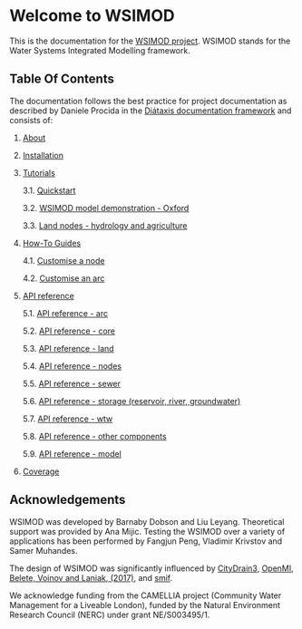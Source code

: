 # Welcome to WSIMOD

This is the documentation for the [WSIMOD project](https://github.com/barneydobson/wsi).
WSIMOD stands for the Water Systems Integrated Modelling framework.

## Table Of Contents

The documentation follows the best practice for
project documentation as described by Daniele Procida
in the [Diátaxis documentation framework](https://diataxis.fr/)
and consists of:

1. [About](https://barneydobson.github.io/wsi/paper/paper/)

2. [Installation](https://barneydobson.github.io/wsi/installation/)

3. [Tutorials](https://barneydobson.github.io/wsi/tutorials/)
    
    3.1. [Quickstart](https://barneydobson.github.io/wsi/demo/scripts/quickstart_demo/)
    
    3.2. [WSIMOD model demonstration - Oxford](https://barneydobson.github.io/wsi/demo/scripts/oxford_demo/)
    
    3.3. [Land nodes - hydrology and agriculture](https://barneydobson.github.io/wsi/demo/scripts/land_demo/)

4. [How-To Guides](https://barneydobson.github.io/wsi/how-to/)

    4.1. [Customise a node](https://barneydobson.github.io/wsi/demo/scripts/customise_a_node/)

    4.2. [Customise an arc](https://barneydobson.github.io/wsi/demo/scripts/customise_an_arc/)

5. [API reference](https://barneydobson.github.io/wsi/reference/)
    
    5.1. [API reference - arc](https://barneydobson.github.io/wsi/reference-arc/)
    
    5.2. [API reference - core](https://barneydobson.github.io/wsi/reference-core/)
    
    5.3. [API reference - land](https://barneydobson.github.io/wsi/reference-land/)
    
    5.4. [API reference - nodes](https://barneydobson.github.io/wsi/reference-nodes/)
    
    5.5. [API reference - sewer](https://barneydobson.github.io/wsi/reference-sewer/)
    
    5.6. [API reference - storage (reservoir, river, groundwater)](https://barneydobson.github.io/wsi/reference-storage/)
    
    5.7. [API reference - wtw](https://barneydobson.github.io/wsi/reference-wtw/)
    
    5.8. [API reference - other components](https://barneydobson.github.io/wsi/reference-other/)

    5.9. [API reference - model](https://barneydobson.github.io/wsi/reference-model/)

6. [Coverage](coverage.md)

## Acknowledgements

WSIMOD was developed by Barnaby Dobson and Liu Leyang. 
Theoretical support was provided by Ana Mijic.
Testing the WSIMOD over a variety of applications has been performed by 
Fangjun Peng, Vladimir Krivstov and Samer Muhandes.

The design of WSIMOD was significantly influenced by 
[CityDrain3](https://github.com/gregorburger/CityDrain3), 
[OpenMI](https://www.ogc.org/standards/openmi), 
[Belete, Voinov and Laniak, (2017)](https://doi.org/10.1016/j.envsoft.2016.10.013), 
and [smif](https://github.com/tomalrussell/smif).

We acknowledge funding from the CAMELLIA project (Community Water Management 
for a Liveable London), funded by the Natural Environment Research Council 
(NERC) under grant NE/S003495/1.